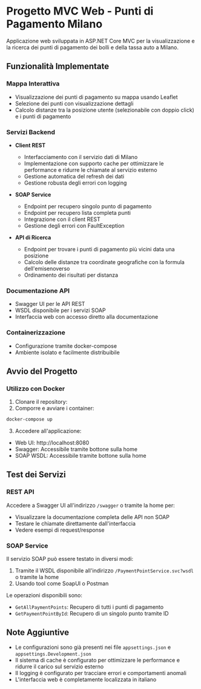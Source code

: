 # Progetto MVC Web - Punti di Pagamento Milano

Applicazione web sviluppata in ASP.NET Core MVC per la visualizzazione 
e la ricerca dei punti di pagamento dei bolli e della tassa auto a Milano.

## Funzionalità Implementate

### Mappa Interattiva
- Visualizzazione dei punti di pagamento su mappa usando Leaflet
- Selezione dei punti con visualizzazione dettagli
- Calcolo distanze tra la posizione utente (selezionabile con doppio click) e i punti di pagamento

### Servizi Backend
- **Client REST**
  - Interfacciamento con il servizio dati di Milano
  - Implementazione con supporto cache per ottimizzare le performance e ridurre le chiamate al servizio esterno
  - Gestione automatica del refresh dei dati
  - Gestione robusta degli errori con logging

- **SOAP Service**
  - Endpoint per recupero singolo punto di pagamento
  - Endpoint per recupero lista completa punti
  - Integrazione con il client REST
  - Gestione degli errori con FaultException

- **API di Ricerca**
  - Endpoint per trovare i punti di pagamento più vicini data una posizione
  - Calcolo delle distanze tra coordinate geografiche con la formula dell'emisenoverso
  - Ordinamento dei risultati per distanza

### Documentazione API
- Swagger UI per le API REST
- WSDL disponibile per i servizi SOAP
- Interfaccia web con accesso diretto alla documentazione

### Containerizzazione
- Configurazione tramite docker-compose
- Ambiente isolato e facilmente distribuibile

## Avvio del Progetto

### Utilizzo con Docker

1. Clonare il repository:
2. Comporre e avviare i container:
```bash
docker-compose up
```

3. Accedere all'applicazione:
- Web UI: http://localhost:8080
- Swagger: Accessibile tramite bottone sulla home
- SOAP WSDL: Accessibile tramite bottone sulla home

## Test dei Servizi

### REST API
Accedere a Swagger UI all'indirizzo `/swagger` o tramite la home per:
- Visualizzare la documentazione completa delle API non SOAP
- Testare le chiamate direttamente dall'interfaccia
- Vedere esempi di request/response

### SOAP Service
Il servizio SOAP può essere testato in diversi modi:

1. Tramite il WSDL disponibile all'indirizzo `/PaymentPointService.svc?wsdl` o tramite la home
2. Usando tool come SoapUI o Postman

Le operazioni disponibili sono:
- `GetAllPaymentPoints`: Recupero di tutti i punti di pagamento
- `GetPaymentPointById`: Recupero di un singolo punto tramite ID

## Note Aggiuntive

- Le configurazioni sono già presenti nei file `appsettings.json` e `appsettings.Development.json`
- Il sistema di cache è configurato per ottimizzare le performance e ridurre il carico sul servizio esterno
- Il logging è configurato per tracciare errori e comportamenti anomali
- L'interfaccia web è completamente localizzata in italiano